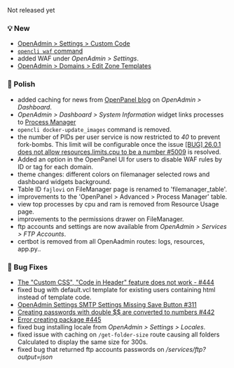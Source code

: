 Not released yet

### 💡 New
- [OpenAdmin > Settings > Custom Code](/docs/admin/settings/custom_code/)
- [`opencli waf` command](https://dev.openpanel.com/cli/waf.html)
- added WAF under *OpenAdmin > Settings*.
- [OpenAdmin > Domains > Edit Zone Templates](/docs/admin/domains/dns_templates/)

### 💅 Polish
- added caching for news from [OpenPanel blog](https://openpanel.com/blog) on *OpenAdmin > Dashboard*.
- *OpenAdmin > Dashboard > System Information* widget links processes to [Process Manager](/docs/admin/server/process_manager/)
- `opencli docker-update_images` command is removed.
- the number of PIDs per user service is now restricted to *40* to prevent fork-bombs. This limit will be configurable once the issue [[BUG] 26.0.1 does not allow resources.limits.cpu to be a number #5009](https://github.com/docker/cli/issues/5009) is resolved.
- Added an option in the OpenPanel UI for users to disable WAF rules by ID or tag for each domain.
- theme changes: different colors on filemanager selected rows and dashboard widgets background.
- Table ID `fajlovi` on FileManager page is renamed to 'filemanager_table'.
- improvements to the 'OpenPanel > Advanced > Process Manager' table.
- view top processes by cpu and ram is removed from Resource Usage page.
- improvements to the permissions drawer on FileManager.
- ftp accounts and settings are now available from *OpenAdmin > Services > FTP Accounts*.
- certbot is removed from all OpenAadmin routes: logs, resources, app.py..

### 🐛 Bug Fixes
- [The "Custom CSS", "Code in Header" feature does not work - #444](https://github.com/stefanpejcic/OpenPanel/issues/444)
- fixed bug with default.vcl template for existing users containing html instead of template code.
- [OpenAdmin Settings SMTP Settings Missing Save Button #311](https://github.com/stefanpejcic/OpenPanel/issues/311)
- [Creating passwords with double $$ are converted to numbers #442](https://github.com/stefanpejcic/OpenPanel/issues/442)
- [Error creating package #445](https://github.com/stefanpejcic/OpenPanel/issues/445)
- fixed bug installing locale from *OpenAdmin > Settings > Locales*.
- fixed issue with caching on `/get-folder-size` route causing all folders Calculated to display the same size for 300s.
- fixed bug that returned ftp accounts passwords on */services/ftp?output=json*
